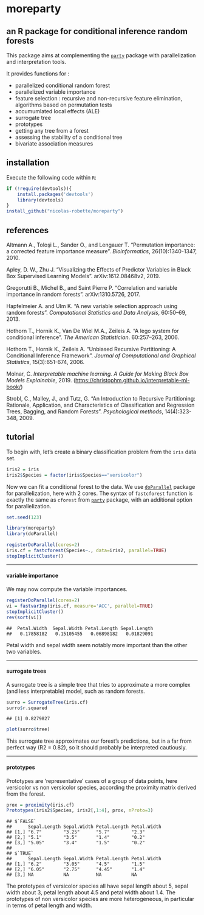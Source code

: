# moreparty

## an R package for conditional inference random forests

This package aims at complementing the [`party`](https://cran.r-project.org/package=party)
package with parallelization and interpretation tools.

It provides functions for :

  - parallelized conditional random forest
  - parallelized variable importance
  - feature selection : recursive and non-recursive feature elimination,
    algorithms based on permutation tests
  - accumumlated local effects (ALE)
  - surrogate tree
  - prototypes
  - getting any tree from a forest
  - assessing the stability of a conditional tree
  - bivariate association measures

## installation

Execute the following code within `R`:

``` r
if (!require(devtools)){
    install.packages('devtools')
    library(devtools)
}
install_github("nicolas-robette/moreparty")
```

## references

Altmann A., Toloşi L., Sander O., and Lengauer T. “Permutation
importance: a corrected feature importance measure”. *Bioinformatics*,
26(10):1340-1347, 2010.

Apley, D. W., Zhu J. “Visualizing the Effects of Predictor Variables in Black Box Supervised Learning Models”. arXiv:1612.08468v2, 2019.

Gregorutti B., Michel B., and Saint Pierre P. “Correlation and variable
importance in random forests”. arXiv:1310.5726, 2017.

Hapfelmeier A. and Ulm K. “A new variable selection approach using
random forests”. *Computational Statistics and Data Analysis*, 60:50–69,
2013.

Hothorn T., Hornik K., Van De Wiel M.A., Zeileis A. “A lego system for
conditional inference”. *The American Statistician*. 60:257–263, 2006.

Hothorn T., Hornik K., Zeileis A. “Unbiased Recursive Partitioning: A
Conditional Inference Framework”. *Journal of Computational and
Graphical Statistics*, 15(3):651-674, 2006.

Molnar, C. *Interpretable machine learning. A Guide for Making Black Box
Models Explainable*, 2019.
(<https://christophm.github.io/interpretable-ml-book/>)

Strobl, C., Malley, J., and Tutz, G. “An Introduction to Recursive
Partitioning: Rationale, Application, and Characteristics of
Classification and Regression Trees, Bagging, and Random Forests”.
*Psychological methods*, 14(4):323-348, 2009.

## tutorial

To begin with, let’s create a binary classification problem from the
`iris` data set.

``` r
iris2 = iris
iris2$Species = factor(iris$Species=="versicolor")
```

Now we can fit a conditional forest to the data. We use
[`doParallel`](https://cran.r-project.org/package=doParallel)
package for parallelization, here with 2 cores. The syntax of
`fastcforest` function is exactly the same as `cforest` from
[`party`](https://cran.r-project.org/package=party)
package, with an additional option for parallelization.

``` r
set.seed(123)

library(moreparty)
library(doParallel)

registerDoParallel(cores=2)
iris.cf = fastcforest(Species~., data=iris2, parallel=TRUE)
stopImplicitCluster()
```

-----

#### variable importance

We may now compute the variable importances.

``` r
registerDoParallel(cores=2)
vi = fastvarImp(iris.cf, measure='ACC', parallel=TRUE)
stopImplicitCluster()
rev(sort(vi))
```

    ##  Petal.Width  Sepal.Width Petal.Length Sepal.Length 
    ##   0.17858182   0.15105455   0.06898182   0.01829091

Petal width and sepal width seem notably more important than the other
two variables.

-----

#### surrogate trees

A surrogate tree is a simple tree that tries to approximate a more
complex (and less interpretable) model, such as random forests.

``` r
surro = SurrogateTree(iris.cf)
surro$r.squared
```

    ## [1] 0.8279827

``` r
plot(surro$tree)
```

This surrogate tree approximates our forest’s predictions, but in a far
from perfect way (R2 = 0.82), so it should probably be interpreted
cautiously.

-----

#### prototypes

Prototypes are ‘representative’ cases of a group of data points, here
versicolor vs non versicolor species, according the proximity matrix
derived from the forest.

``` r
prox = proximity(iris.cf)
Prototypes(iris2$Species, iris2[,1:4], prox, nProto=3)
```

    ## $`FALSE`
    ##      Sepal.Length Sepal.Width Petal.Length Petal.Width
    ## [1,] "6.7"        "3.25"      "5.7"        "2.3"      
    ## [2,] "5.1"        "3.5"       "1.4"        "0.2"      
    ## [3,] "5.05"       "3.4"       "1.5"        "0.2"      
    ## 
    ## $`TRUE`
    ##      Sepal.Length Sepal.Width Petal.Length Petal.Width
    ## [1,] "6.2"        "3.05"      "4.5"        "1.5"      
    ## [2,] "6.05"       "2.75"      "4.45"       "1.4"      
    ## [3,] NA           NA          NA           NA

The prototypes of versicolor species all have sepal length about 5,
sepal width about 3, petal length about 4.5 and petal width about 1.4.
The prototypes of non versicolor species are more heterogeneous, in
particular in terms of petal length and width.
